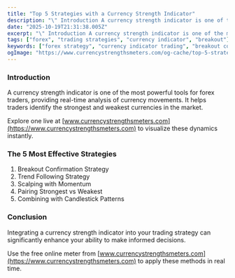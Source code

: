 ```yaml
---
title: "Top 5 Strategies with a Currency Strength Indicator"
description: "\" Introduction A currency strength indicator is one of the most powerful tools for forex traders, providing real-time analysis of currency moveme..."
date: "2025-10-19T21:31:38.005Z"
excerpt: "\" Introduction A currency strength indicator is one of the most powerful tools for forex traders, providing real-time analysis of currency movements. It helps traders identify the strongest and weakest currencies in the market. Explore one live at [www.currencystrengthsmeters.com](https://www.currencystrengthsmeters.com) to visualize these dynamics instantly. The 5 Most Effective Strategies 1...."
tags: ["forex", "trading strategies", "currency indicator", "breakout"]
keywords: ["forex strategy", "currency indicator trading", "breakout confirmation", "trend following", "scalping forex"]
ogImage: "https://www.currencystrengthsmeters.com/og-cache/top-5-strategies-with-a-currency-strength-indicator.jpg"
---
```


### Introduction

A currency strength indicator is one of the most powerful tools for forex traders, providing real-time analysis of currency movements. It helps traders identify the strongest and weakest currencies in the market.

Explore one live at [www.currencystrengthsmeters.com](https://www.currencystrengthsmeters.com) to visualize these dynamics instantly.

### The 5 Most Effective Strategies

1. Breakout Confirmation Strategy  
2. Trend Following Strategy  
3. Scalping with Momentum  
4. Pairing Strongest vs Weakest  
5. Combining with Candlestick Patterns

### Conclusion

Integrating a currency strength indicator into your trading strategy can significantly enhance your ability to make informed decisions.

Use the free online meter from [www.currencystrengthsmeters.com](https://www.currencystrengthsmeters.com) to apply these methods in real time.

